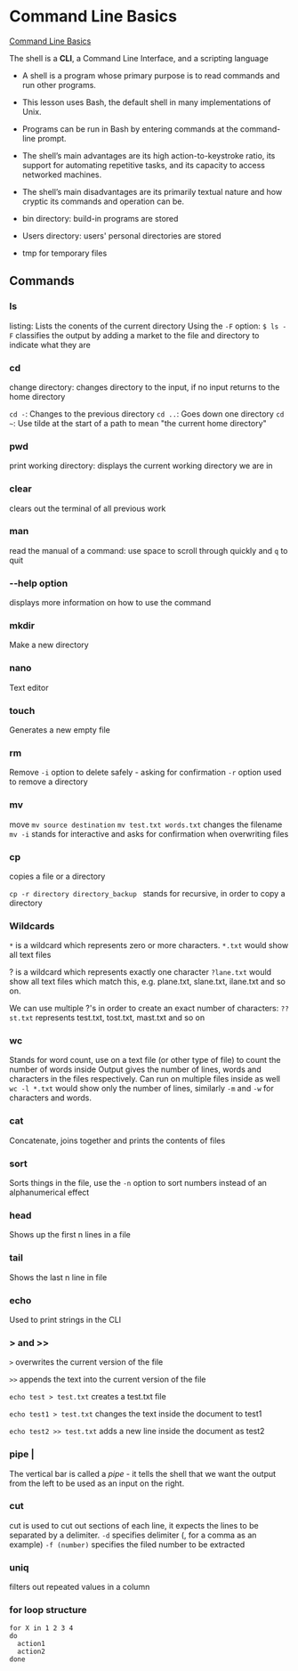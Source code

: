 # Command Line Basics

[Command Line Basics](https://swcarpentry.github.io/shell-novice/)

The shell is a **CLI**, a Command Line Interface, and a scripting language

- A shell is a program whose primary purpose is to read commands and run other programs.

- This lesson uses Bash, the default shell in many implementations of Unix.

- Programs can be run in Bash by entering commands at the command-line prompt.

- The shell’s main advantages are its high action-to-keystroke ratio, its support for automating repetitive tasks, and its capacity to access networked machines.

- The shell’s main disadvantages are its primarily textual nature and how cryptic its commands and operation can be.

- bin directory: build-in programs are stored
- Users directory: users' personal directories are stored
- tmp for temporary files





## Commands

### ls

listing: Lists the conents of the current directory
Using the `-F` option: `$ ls -F` classifies the output by adding a market to the file and directory to indicate what they are

### cd

change directory: changes directory to the input, if no input returns to the home directory

`cd -`: Changes to the previous directory
`cd ..`: Goes down one directory
`cd ~`: Use tilde at the start of a path to mean "the current home directory"

### pwd

print working directory: displays the current working directory we are in

### clear

clears out the terminal of all previous work

### man

read the manual of a command: use space to scroll through quickly and `q` to quit

### --help option

displays more information on how to use the command


### mkdir

Make a new directory

### nano

Text editor

### touch

Generates a new empty file

### rm

Remove
`-i` option to delete safely - asking for confirmation
`-r` option used to remove a directory

### mv

move
`mv source destination`
`mv test.txt words.txt` changes the filename
`mv -i` stands for interactive and asks for confirmation when overwriting files

### cp

copies a file or a directory

`cp -r directory directory_backup ` stands for recursive, in order to copy a directory

### Wildcards

`*` is a wildcard which represents zero or more characters.
`*.txt` would show all text files

? is a wildcard which represents exactly one character
`?lane.txt` would show all text files which match this, e.g. plane.txt, slane.txt, ilane.txt and so on.

We can use multiple ?'s in order to create an exact number of characters:
`??st.txt` represents test.txt, tost.txt, mast.txt and so on

### wc

Stands for word count, use on a text file (or other type of file) to count the number of words inside
Output gives the number of lines, words and characters in the files respectively.
Can run on multiple files inside as well
`wc -l *.txt` would show only the number of lines, similarly `-m` and `-w` for characters and words.

### cat

Concatenate, joins together and prints the contents of files

### sort

Sorts things in the file, use the `-n` option to sort numbers instead of an alphanumerical effect

### head

Shows up the first n lines in a file

### tail

Shows the last n line in file

### echo

Used to print strings in the CLI

### > and >>

`>` overwrites the current version of the file

`>>` appends the text into the current version of the file

`echo test > test.txt` creates a test.txt file

`echo test1 > test.txt` changes the text inside the document to test1

`echo test2 >> test.txt` adds a new line inside the document as test2


### pipe |

The vertical bar is called a *pipe* -  it tells the shell that we want the output from the left to be used as an input on the right.


### cut

cut is used to cut out sections of each line, it expects the lines to be separated by a delimiter.
`-d` specifies delimiter (, for a comma as an example)
`-f (number)` specifies the filed number to be extracted

### uniq

filters out repeated values in a column

### for loop structure

```
for X in 1 2 3 4
do
  action1
  action2
done
```
